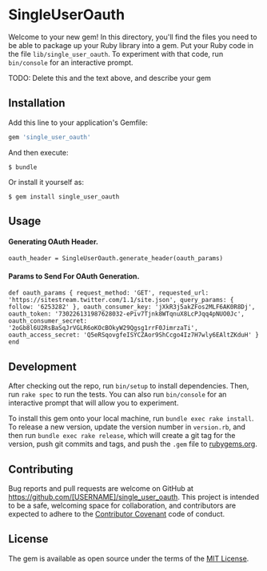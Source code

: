 # SingleUserOauth

Welcome to your new gem! In this directory, you'll find the files you need to be able to package up your Ruby library into a gem. Put your Ruby code in the file `lib/single_user_oauth`. To experiment with that code, run `bin/console` for an interactive prompt.

TODO: Delete this and the text above, and describe your gem

## Installation

Add this line to your application's Gemfile:

```ruby
gem 'single_user_oauth'
```

And then execute:

    $ bundle

Or install it yourself as:

    $ gem install single_user_oauth

## Usage

#### Generating OAuth Header.
`oauth_header = SingleUserOauth.generate_header(oauth_params)`

#### Params to Send For OAuth Generation.
`def oauth_params
    {
      request_method: 'GET',
      requested_url: 'https://sitestream.twitter.com/1.1/site.json',
      query_params: {
        follow: '6253282'
      },
      oauth_consumer_key: 'jXkR3j5akZFos2MLF6AK0R8Dj',
      oauth_token: '730226131987628032-ePiv7Tjnk8WTqnuX8LcPJqq4pNUO0Jc',
      oauth_consumer_secret: '2oGb8l6U2RsBaSqJrVGLR6oKOcBOkyW29Qgsg1rrF0JimrzaTi',
      oauth_access_secret: 'Q5eRSqovgfeISYCZAor9ShCcgo4Iz7H7wly6EAltZKduH'
    }
  end`

## Development

After checking out the repo, run `bin/setup` to install dependencies. Then, run `rake spec` to run the tests. You can also run `bin/console` for an interactive prompt that will allow you to experiment.

To install this gem onto your local machine, run `bundle exec rake install`. To release a new version, update the version number in `version.rb`, and then run `bundle exec rake release`, which will create a git tag for the version, push git commits and tags, and push the `.gem` file to [rubygems.org](https://rubygems.org).

## Contributing

Bug reports and pull requests are welcome on GitHub at https://github.com/[USERNAME]/single_user_oauth. This project is intended to be a safe, welcoming space for collaboration, and contributors are expected to adhere to the [Contributor Covenant](http://contributor-covenant.org) code of conduct.


## License

The gem is available as open source under the terms of the [MIT License](http://opensource.org/licenses/MIT).

